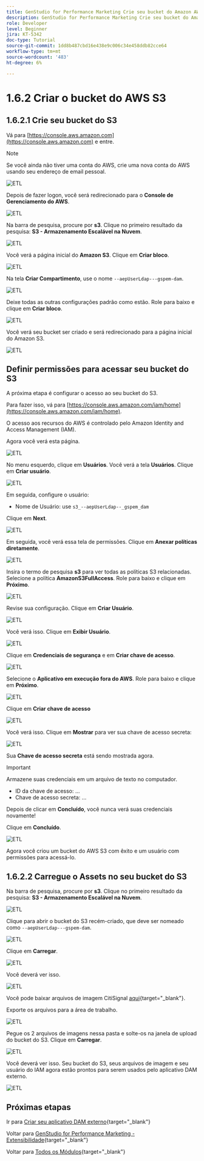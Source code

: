 ```yaml
---
title: GenStudio for Performance Marketing Crie seu bucket do Amazon AWS S3
description: GenStudio for Performance Marketing Crie seu bucket do Amazon AWS S3
role: Developer
level: Beginner
jira: KT-5342
doc-type: Tutorial
source-git-commit: 1dd8b487cbd16e438e9c006c34e458ddb82cce64
workflow-type: tm+mt
source-wordcount: '483'
ht-degree: 6%

---
```


# 1.6.2 Criar o bucket do AWS S3

## 1.6.2.1 Crie seu bucket do S3

Vá para [https://console.aws.amazon.com](https://console.aws.amazon.com) e entre.

>[!NOTE]
>
>Se você ainda não tiver uma conta do AWS, crie uma nova conta do AWS usando seu endereço de email pessoal.

![ETL](./images/awshome.png)

Depois de fazer logon, você será redirecionado para o **Console de Gerenciamento do AWS**.

![ETL](./images/awsconsole.png)

Na barra de pesquisa, procure por **s3**. Clique no primeiro resultado da pesquisa: **S3 - Armazenamento Escalável na Nuvem**.

![ETL](./images/awsconsoles3.png)

Você verá a página inicial do **Amazon S3**. Clique em **Criar bloco**.

![ETL](./images/s3home.png)

Na tela **Criar Compartimento**, use o nome `--aepUserLdap---gspem-dam`.

![ETL](./images/bucketname.png)

Deixe todas as outras configurações padrão como estão. Role para baixo e clique em **Criar bloco**.

![ETL](./images/createbucket.png)

Você verá seu bucket ser criado e será redirecionado para a página inicial do Amazon S3.

![ETL](./images/S3homeb.png)

## Definir permissões para acessar seu bucket do S3

A próxima etapa é configurar o acesso ao seu bucket do S3.

Para fazer isso, vá para [https://console.aws.amazon.com/iam/home](https://console.aws.amazon.com/iam/home).

O acesso aos recursos do AWS é controlado pelo Amazon Identity and Access Management (IAM).

Agora você verá esta página.

![ETL](./images/iam.png)

No menu esquerdo, clique em **Usuários**. Você verá a tela **Usuários**. Clique em **Criar usuário**.

![ETL](./images/iammenu.png)

Em seguida, configure o usuário:

- Nome de Usuário: use `s3_--aepUserLdap--_gspem_dam`

Clique em **Next**.

![ETL](./images/configuser.png)

Em seguida, você verá essa tela de permissões. Clique em **Anexar políticas diretamente**.

![ETL](./images/perm1.png)

Insira o termo de pesquisa **s3** para ver todas as políticas S3 relacionadas. Selecione a política **AmazonS3FullAccess**. Role para baixo e clique em **Próximo**.

![ETL](./images/perm2.png)

Revise sua configuração. Clique em **Criar Usuário**.

![ETL](./images/review.png)

Você verá isso. Clique em **Exibir Usuário**.

![ETL](./images/review1.png)

Clique em **Credenciais de segurança** e em **Criar chave de acesso**.

![ETL](./images/cred.png)

Selecione o **Aplicativo em execução fora do AWS**. Role para baixo e clique em **Próximo**.

![ETL](./images/creda.png)

Clique em **Criar chave de acesso**

![ETL](./images/credb.png)

Você verá isso. Clique em **Mostrar** para ver sua chave de acesso secreta:

![ETL](./images/cred1.png)

Sua **Chave de acesso secreta** está sendo mostrada agora.

>[!IMPORTANT]
>
>Armazene suas credenciais em um arquivo de texto no computador.
>
> - ID da chave de acesso: ...
> - Chave de acesso secreta: ...
>
> Depois de clicar em **Concluído**, você nunca verá suas credenciais novamente!

Clique em **Concluído**.

![ETL](./images/cred2.png)

Agora você criou um bucket do AWS S3 com êxito e um usuário com permissões para acessá-lo.

## 1.6.2.2 Carregue o Assets no seu bucket do S3

Na barra de pesquisa, procure por **s3**. Clique no primeiro resultado da pesquisa: **S3 - Armazenamento Escalável na Nuvem**.

![ETL](./images/bucket1.png)

Clique para abrir o bucket do S3 recém-criado, que deve ser nomeado como `--aepUserLdap---gspem-dam`.

![ETL](./images/bucket2.png)

Clique em **Carregar**.

![ETL](./images/bucket3.png)

Você deverá ver isso.

![ETL](./images/bucket4.png)

Você pode baixar arquivos de imagem CitiSignal [aqui](./../../asset-mgmt/module2.2/images/CitiSignal_Neon_Rabbit.zip){target="_blank"}.

Exporte os arquivos para a área de trabalho.

![ETL](./images/bucket5.png)

Pegue os 2 arquivos de imagens nessa pasta e solte-os na janela de upload do bucket do S3. Clique em **Carregar**.

![ETL](./images/bucket6.png)

Você deverá ver isso. Seu bucket do S3, seus arquivos de imagem e seu usuário do IAM agora estão prontos para serem usados pelo aplicativo DAM externo.

![ETL](./images/bucket7.png)

## Próximas etapas

Ir para [Criar seu aplicativo DAM externo](./ex3.md){target="_blank"}

Voltar para [GenStudio for Performance Marketing - Extensibilidade](./genstudioext.md){target="_blank"}

Voltar para [Todos os Módulos](./../../../overview.md){target="_blank"}
